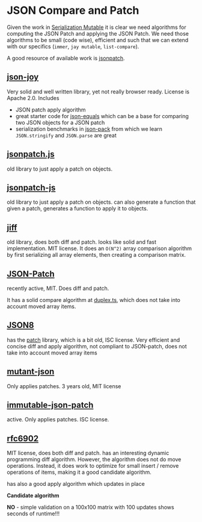 JSON Compare and Patch
=====

Given the work in [Serialization Mutable](22%20-%20serialized%20mutable.md) it is clear we need algorithms for
computing the JSON Patch and applying the JSON Patch. We need those algorithms to be small (code wise), efficient
and such that we can extend with our specifics (`immer`, `jay mutable`, `list-compare`).

A good resource of available work is [jsonpatch](https://jsonpatch.com/).

## [json-joy](https://github.com/streamich/json-joy)

Very solid and well written library, yet not really browser ready. License is Apache 2.0.
Includes 
* JSON patch apply algorithm
* great starter code for [json-equals](https://github.com/streamich/json-joy/tree/master/src/json-equal) which can be a base
  for comparing two JSON objects for a JSON patch
* serialization benchmarks in [json-pack](https://github.com/streamich/json-joy/tree/master/src/json-pack) from which we learn
  `JSON.stringify` and `JSON.parse` are great


## [jsonpatch.js](https://github.com/dharmafly/jsonpatch.js)

old library to just apply a patch on objects.

## [jsonpatch-js](http://bruth.github.io/jsonpatch-js/)

old library to just apply a patch on objects.
can also generate a function that given a patch, generates a function to apply it to objects.

## [jiff](https://github.com/cujojs/jiff)

old library, does both diff and patch. looks like solid and fast implementation. MIT license.
It does an `O(N^2)` array comparison algorithm by first serializing all array elements, then creating a comparison 
matrix.

## [JSON-Patch](https://github.com/Starcounter-Jack/JSON-Patch)

recently active, MIT.
Does diff and patch.

It has a solid compare algorithm at [duplex.ts](https://github.com/Starcounter-Jack/JSON-Patch/blob/master/src/duplex.ts#L143),
which does not take into account moved array items.

## [JSON8](https://github.com/sonnyp/JSON8)

has the [patch](https://github.com/sonnyp/JSON8/tree/main/packages/patch) library, which is a bit old, ISC license.
Very efficient and concise diff and apply algorithm, not compliant to JSON-patch, does not take into account moved array items

## [mutant-json](https://github.com/rubeniskov/mutant-json)

Only applies patches. 3 years old, MIT license

## [immutable-json-patch](https://github.com/josdejong/immutable-json-patch)

active. Only applies patches. ISC license.

## [rfc6902](https://github.com/chbrown/rfc6902)

MIT license, does both diff and patch. 
has an interesting dynamic programming diff algorithm. However, the algorithm does not do move operations. 
Instead, it does work to optimize for small insert / remove operations of items, making it a good candidate algorithm.

has also a good apply algorithm which updates in place

**Candidate algorithm**

**NO** - simple validation on a 100x100 matrix with 100 updates shows seconds of runtime!!!

